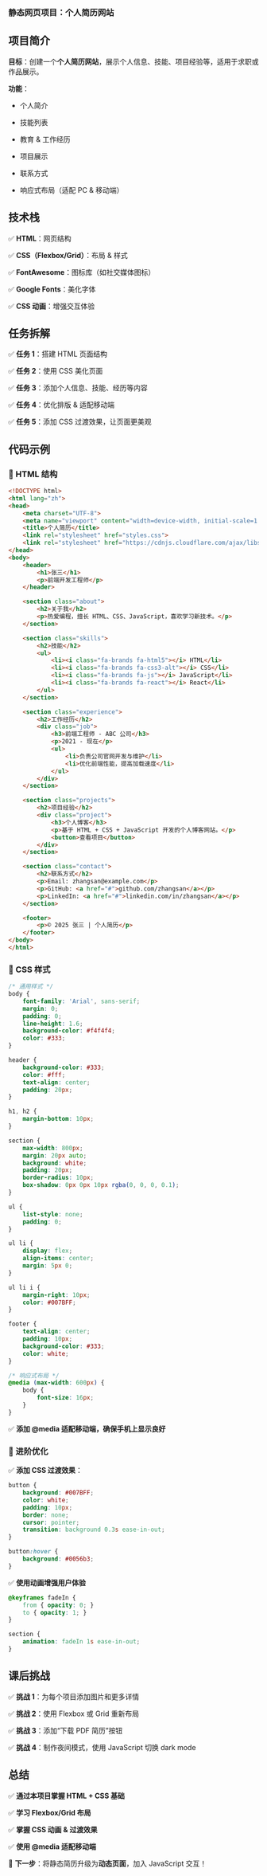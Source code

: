 ### **静态网页项目：个人简历网站**

## **项目简介**

**目标**：创建一个**个人简历网站**，展示个人信息、技能、项目经验等，适用于求职或作品展示。

**功能**：

- 个人简介

- 技能列表

- 教育 & 工作经历

- 项目展示

- 联系方式

- 响应式布局（适配 PC & 移动端）

## **技术栈**

✅ **HTML**：网页结构

✅ **CSS（Flexbox/Grid）**：布局 & 样式

✅ **FontAwesome**：图标库（如社交媒体图标）

✅ **Google Fonts**：美化字体

✅ **CSS 动画**：增强交互体验

## **任务拆解**

✅ **任务 1**：搭建 HTML 页面结构

✅ **任务 2**：使用 CSS 美化页面

✅ **任务 3**：添加个人信息、技能、经历等内容

✅ **任务 4**：优化排版 & 适配移动端

✅ **任务 5**：添加 CSS 过渡效果，让页面更美观

## **代码示例**

### **📌 HTML 结构**

```html
<!DOCTYPE html>
<html lang="zh">
<head>
    <meta charset="UTF-8">
    <meta name="viewport" content="width=device-width, initial-scale=1.0">
    <title>个人简历</title>
    <link rel="stylesheet" href="styles.css">
    <link rel="stylesheet" href="https://cdnjs.cloudflare.com/ajax/libs/font-awesome/6.0.0/css/all.min.css">
</head>
<body>
    <header>
        <h1>张三</h1>
        <p>前端开发工程师</p>
    </header>

    <section class="about">
        <h2>关于我</h2>
        <p>热爱编程，擅长 HTML、CSS、JavaScript，喜欢学习新技术。</p>
    </section>

    <section class="skills">
        <h2>技能</h2>
        <ul>
            <li><i class="fa-brands fa-html5"></i> HTML</li>
            <li><i class="fa-brands fa-css3-alt"></i> CSS</li>
            <li><i class="fa-brands fa-js"></i> JavaScript</li>
            <li><i class="fa-brands fa-react"></i> React</li>
        </ul>
    </section>

    <section class="experience">
        <h2>工作经历</h2>
        <div class="job">
            <h3>前端工程师 - ABC 公司</h3>
            <p>2021 - 现在</p>
            <ul>
                <li>负责公司官网开发与维护</li>
                <li>优化前端性能，提高加载速度</li>
            </ul>
        </div>
    </section>

    <section class="projects">
        <h2>项目经验</h2>
        <div class="project">
            <h3>个人博客</h3>
            <p>基于 HTML + CSS + JavaScript 开发的个人博客网站。</p>
            <button>查看项目</button>
        </div>
    </section>

    <section class="contact">
        <h2>联系方式</h2>
        <p>Email: zhangsan@example.com</p>
        <p>GitHub: <a href="#">github.com/zhangsan</a></p>
        <p>LinkedIn: <a href="#">linkedin.com/in/zhangsan</a></p>
    </section>

    <footer>
        <p>© 2025 张三 | 个人简历</p>
    </footer>
</body>
</html>
```

### **📌 CSS 样式**

```css
/* 通用样式 */
body {
    font-family: 'Arial', sans-serif;
    margin: 0;
    padding: 0;
    line-height: 1.6;
    background-color: #f4f4f4;
    color: #333;
}

header {
    background-color: #333;
    color: #fff;
    text-align: center;
    padding: 20px;
}

h1, h2 {
    margin-bottom: 10px;
}

section {
    max-width: 800px;
    margin: 20px auto;
    background: white;
    padding: 20px;
    border-radius: 10px;
    box-shadow: 0px 0px 10px rgba(0, 0, 0, 0.1);
}

ul {
    list-style: none;
    padding: 0;
}

ul li {
    display: flex;
    align-items: center;
    margin: 5px 0;
}

ul li i {
    margin-right: 10px;
    color: #007BFF;
}

footer {
    text-align: center;
    padding: 10px;
    background-color: #333;
    color: white;
}

/* 响应式布局 */
@media (max-width: 600px) {
    body {
        font-size: 16px;
    }
}
```

✅ **添加 @media 适配移动端，确保手机上显示良好**

### **📌 进阶优化**

✅ **添加 CSS 过渡效果**：

```css
button {
    background: #007BFF;
    color: white;
    padding: 10px;
    border: none;
    cursor: pointer;
    transition: background 0.3s ease-in-out;
}

button:hover {
    background: #0056b3;
}
```

✅ **使用动画增强用户体验**

```css
@keyframes fadeIn {
    from { opacity: 0; }
    to { opacity: 1; }
}

section {
    animation: fadeIn 1s ease-in-out;
}
```

## **课后挑战**

✅ **挑战 1**：为每个项目添加图片和更多详情

✅ **挑战 2**：使用 Flexbox 或 Grid 重新布局

✅ **挑战 3**：添加“下载 PDF 简历”按钮

✅ **挑战 4**：制作夜间模式，使用 JavaScript 切换 dark mode

## **总结**

✅ **通过本项目掌握 HTML + CSS 基础**

✅ **学习 Flexbox/Grid 布局**

✅ **掌握 CSS 动画 & 过渡效果**

✅ **使用 @media 适配移动端**

📌 **下一步**：将静态简历升级为**动态页面**，加入 JavaScript 交互！